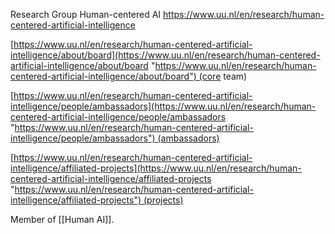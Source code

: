Research Group Human-centered AI  <https://www.uu.nl/en/research/human-centered-artificial-intelligence>

[https://www.uu.nl/en/research/human-centered-artificial-intelligence/about/board](https://www.uu.nl/en/research/human-centered-artificial-intelligence/about/board "https://www.uu.nl/en/research/human-centered-artificial-intelligence/about/board") (core team)  
  
[https://www.uu.nl/en/research/human-centered-artificial-intelligence/people/ambassadors](https://www.uu.nl/en/research/human-centered-artificial-intelligence/people/ambassadors "https://www.uu.nl/en/research/human-centered-artificial-intelligence/people/ambassadors") (ambassadors)  

[https://www.uu.nl/en/research/human-centered-artificial-intelligence/affiliated-projects](https://www.uu.nl/en/research/human-centered-artificial-intelligence/affiliated-projects "https://www.uu.nl/en/research/human-centered-artificial-intelligence/affiliated-projects") (projects)

Member of [[Human AI]].
